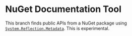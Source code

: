 # NuGet Documentation Tool

This branch finds public APIs from a NuGet package using [`System.Reflection.Metadata`](https://docs.microsoft.com/en-us/dotnet/api/system.reflection.metadata?view=netcore-2.2). This is experimental.
